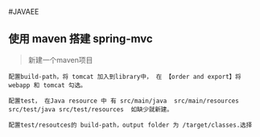 #JAVAEE

## 使用 maven 搭建 spring-mvc 

> 新建一个maven项目

    配置build-path，将 tomcat 加入到library中， 在 【order and export】将 webapp 和 tomcat 勾选。

    配置test， 在Java resource 中 有 src/main/java  src/main/resources  src/test/java src/test/resources  如缺少就新建。

    配置test/resoutces的 build-path，output folder 为 /target/classes.选择